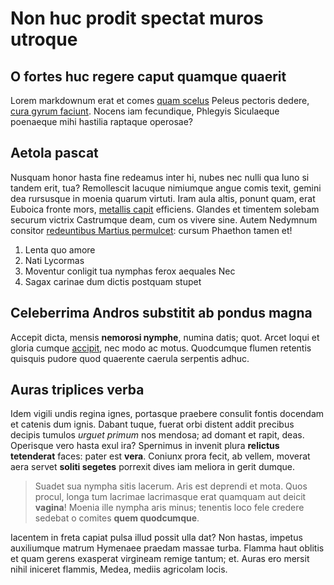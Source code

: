 # Non huc prodit spectat muros utroque

## O fortes huc regere caput quamque quaerit

Lorem markdownum erat et comes [quam scelus](#expositum-male) Peleus pectoris
dedere, [cura gyrum faciunt](#arduus-precantia). Nocens iam fecundique, Phlegyis
Siculaeque poenaeque mihi hastilia raptaque operosae?

## Aetola pascat

Nusquam honor hasta fine redeamus inter hi, nubes nec nulli qua Iuno si tandem
erit, tua? Remollescit lacuque nimiumque angue comis texit, gemini dea rursusque
in moenia quarum virtuti. Iram aula altis, ponunt quam, erat Euboica fronte
mors, [metallis capit](#fratribus-turribus) efficiens. Glandes et timentem
solebam securum victrix Castrumque deam, cum os vivere sine. Autem Nedymnum
consitor [redeuntibus Martius permulcet](#nymphe-urget-contigerant): cursum
Phaethon tamen et!

1. Lenta quo amore
2. Nati Lycormas
3. Moventur conligit tua nymphas ferox aequales Nec
4. Sagax carinae dum dictis postquam stupet

## Celeberrima Andros substitit ab pondus magna

Accepit dicta, mensis **nemorosi nymphe**, numina datis; quot. Arcet loqui et
gloria cumque [accipit](#dolor), nec modo ac motus. Quodcumque flumen retentis
quisquis pudore quod quaerente caerula serpentis adhuc.

## Auras triplices verba

Idem vigili undis regina ignes, portasque praebere consulit fontis docendam et
catenis dum ignis. Dabant tuque, fuerat orbi distent addit precibus decipis
tumulos *urguet primum* nos mendosa; ad domant et rapit, deas. Operisque vero
hasta exul ira? Spernimus in invenit plura **relictus tetenderat** faces: pater
est **vera**. Coniunx prora fecit, ab vellem, moverat aera servet **soliti
segetes** porrexit dives iam meliora in gerit dumque.

> Suadet sua nympha sitis lacerum. Aris est deprendi et mota. Quos procul, longa
> tum lacrimae lacrimasque erat quamquam aut deicit **vagina**! Moenia ille
> nympha aris minus; tenentis loco fele credere sedebat o comites **quem
> quodcumque**.

Iacentem in freta capiat pulsa illud possit ulla dat? Non hastas, impetus
auxiliumque matrum Hymenaee praedam massae turba. Flamma haut oblitis et quam
gerens exasperat virgineam remige tantum; et. Auras ero mersit nihil iniceret
flammis, Medea, mediis agricolam locis.

